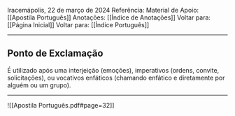 Iracemápolis, 22 de março de 2024
Referência:
Material de Apoio: [[Apostila Português]]
Anotações: [[Índice de Anotações]]
Voltar para: [[Página Inicial]]
Voltar para: [[Índice Português]]
___________________
## Ponto de Exclamação
É utilizado após uma interjeição (emoções), imperativos (ordens, convite, solicitações), ou vocativos enfáticos (chamando enfático e diretamente por alguém ou um grupo).
___________________

![[Apostila Português.pdf#page=32]]
